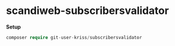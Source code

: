 # scandiweb-subscribersvalidator

**Setup**

```php
composer require git-user-kriss/subscribersvalidator
```